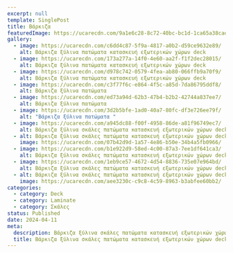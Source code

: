 ```yaml
---
excerpt: null
template: SinglePost
title: Βάρκιζα
featuredImage: https://ucarecdn.com/9a1e6c28-8c72-40bc-bc1d-1ca65a38cad0/
gallery:
  - image: https://ucarecdn.com/c6dd4c87-5f9a-4817-a0b2-d59ce9632e89/
    alt: Βάρκιζα ξύλινα πατώματα κατασκευή εξωτερικών χώρων deck
  - image: https://ucarecdn.com/173a277a-14f0-4e60-aa2f-f1f2dec28015/
    alt: Βάρκιζα ξύλινα πατώματα κατασκευή εξωτερικών χώρων deck
  - image: https://ucarecdn.com/d978c742-0579-4fea-ab80-066ffb9a70f9/
    alt: Βάρκιζα ξύλινα πατώματα κατασκευή εξωτερικών χώρων deck
  - image: https://ucarecdn.com/c3f77f6c-e864-4f5c-a85d-7da86795ddf8/
    alt: Βάρκιζα ξύλινα πατώματα
  - image: https://ucarecdn.com/ed73a94d-62b3-47b4-b2b2-42744a837ee7/
    alt: Βάρκιζα ξύλινα πατώματα
  - image: https://ucarecdn.com/3d2b5bfe-1ad0-40a7-80fc-df3e726ee79f/
    alt: "Βάρκιζα ξύλινα πατώματα "
  - image: https://ucarecdn.com/a945dc88-f00f-4958-86de-a81f96749ec7/
    alt: Βάρκιζα ξύλινα σκάλες πατώματα κατασκευή εξωτερικών χώρων deck
  - alt: Βάρκιζα ξύλινα σκάλες πατώματα κατασκευή εξωτερικών χώρων deck
    image: https://ucarecdn.com/07b42d9d-1a57-4e86-b50e-34b4a5fb0966/
  - image: https://ucarecdn.com/b1e922d9-58ed-4c00-87a3-7ee1df641ca3/
    alt: Βάρκιζα ξύλινα σκάλες πατώματα κατασκευή εξωτερικών χώρων deck
  - image: https://ucarecdn.com/1eb9ce57-4672-4d54-8836-735e07e964bd/
    alt: Βάρκιζα ξύλινα σκάλες πατώματα κατασκευή εξωτερικών χώρων deck
  - alt: Βάρκιζα ξύλινα σκάλες πατώματα κατασκευή εξωτερικών χώρων deck
    image: https://ucarecdn.com/aee3230c-c9c8-4c59-8963-b3abfee60bb2/
categories:
  - category: Deck
  - category: Laminate
  - category: Σκάλες
status: Published
date: 2024-04-11
meta:
  description: Βάρκιζα ξύλινα σκάλες πατώματα κατασκευή εξωτερικών χώρων deck
  title: Βάρκιζα ξύλινα σκάλες πατώματα κατασκευή εξωτερικών χώρων deck
---
```

